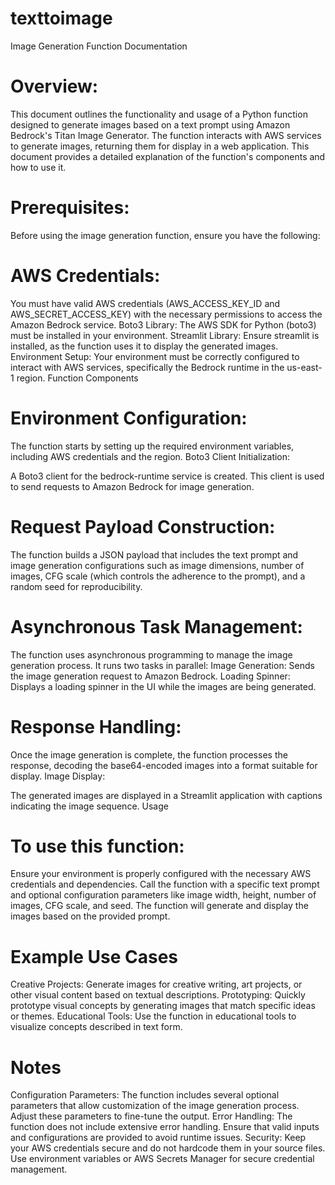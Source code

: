 # texttoimage

Image Generation Function Documentation
# Overview:
This document outlines the functionality and usage of a Python function designed to generate images based on a text prompt using Amazon Bedrock's Titan Image Generator. The function interacts with AWS services to generate images, returning them for display in a web application. This document provides a detailed explanation of the function's components and how to use it.

# Prerequisites:
Before using the image generation function, ensure you have the following:

# AWS Credentials:
You must have valid AWS credentials (AWS_ACCESS_KEY_ID and AWS_SECRET_ACCESS_KEY) with the necessary permissions to access the Amazon Bedrock service.
Boto3 Library: The AWS SDK for Python (boto3) must be installed in your environment.
Streamlit Library: Ensure streamlit is installed, as the function uses it to display the generated images.
Environment Setup: Your environment must be correctly configured to interact with AWS services, specifically the Bedrock runtime in the us-east-1 region.
Function Components
# Environment Configuration:

The function starts by setting up the required environment variables, including AWS credentials and the region.
Boto3 Client Initialization:

A Boto3 client for the bedrock-runtime service is created. This client is used to send requests to Amazon Bedrock for image generation.
# Request Payload Construction:

The function builds a JSON payload that includes the text prompt and image generation configurations such as image dimensions, number of images, CFG scale (which controls the adherence to the prompt), and a random seed for reproducibility.
# Asynchronous Task Management:

The function uses asynchronous programming to manage the image generation process. It runs two tasks in parallel:
Image Generation: Sends the image generation request to Amazon Bedrock.
Loading Spinner: Displays a loading spinner in the UI while the images are being generated.
# Response Handling:

Once the image generation is complete, the function processes the response, decoding the base64-encoded images into a format suitable for display.
Image Display:

The generated images are displayed in a Streamlit application with captions indicating the image sequence.
Usage
# To use this function:

Ensure your environment is properly configured with the necessary AWS credentials and dependencies.
Call the function with a specific text prompt and optional configuration parameters like image width, height, number of images, CFG scale, and seed.
The function will generate and display the images based on the provided prompt.
# Example Use Cases
Creative Projects: Generate images for creative writing, art projects, or other visual content based on textual descriptions.
Prototyping: Quickly prototype visual concepts by generating images that match specific ideas or themes.
Educational Tools: Use the function in educational tools to visualize concepts described in text form.
# Notes
Configuration Parameters: The function includes several optional parameters that allow customization of the image generation process. Adjust these parameters to fine-tune the output.
Error Handling: The function does not include extensive error handling. Ensure that valid inputs and configurations are provided to avoid runtime issues.
Security: Keep your AWS credentials secure and do not hardcode them in your source files. Use environment variables or AWS Secrets Manager for secure credential management.
